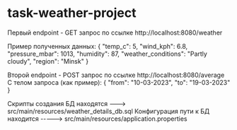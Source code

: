 # task-weather-project

Первый endpoint -  GET запрос по ссылке http://localhost:8080/weather

Пример полученных данных:
{
  "temp_c": 5,
  "wind_kph": 6.8,
  "pressure_mbar": 1013,
  "humidity": 87,
  "weather_conditions": "Partly cloudy",
  "region": "Minsk"
}

Второй endpoint -  POST запрос по ссылке http://localhost:8080/average
С телом запроса (как пример):
{
"from": "10-03-2023",
"to": "19-03-2023"
}

Скрипты создания БД находятся ---> src/main/resources/weather_details_db.sql
Конфигурация пути к БД находится -----> src/main/resources/application.properties
